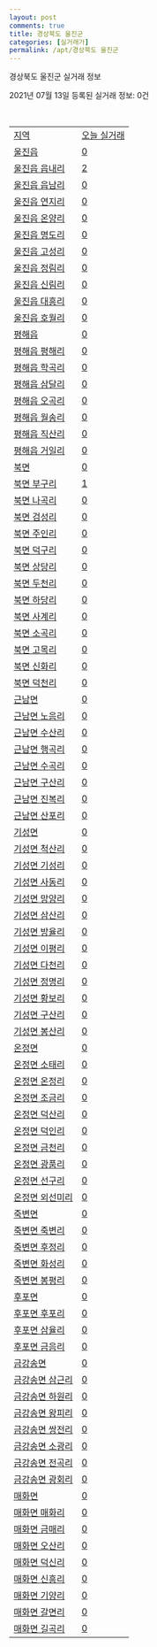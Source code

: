 ```yaml
---
layout: post
comments: true
title: 경상북도 울진군
categories: [실거래가]
permalink: /apt/경상북도 울진군
---
```


경상북도 울진군 실거래 정보

2021년 07월 13일 등록된 실거래 정보: 0건

<script type="text/javascript">
  google.charts.load('current', {'packages':['corechart']});
  google.charts.setOnLoadCallback(drawChart);

  function drawChart() {
    var data = google.visualization.arrayToDataTable([['거래일', '매매', '전월세', '전매'], ['20-07', 9, 2, 0], ['20-08', 17, 1, 0], ['20-09', 22, 2, 0], ['20-10', 22, 2, 0], ['20-11', 23, 2, 0], ['20-12', 23, 4, 0], ['21-01', 18, 5, 0], ['21-02', 17, 13, 0], ['21-03', 19, 5, 0], ['21-04', 16, 10, 0], ['21-05', 21, 5, 0], ['21-06', 15, 3, 0], ['21-07', 2, 0, 0]]);

    var options = {
      title: '최근 1년간 유형별 거래량 추이',
      legend: { position: 'bottom' }
    };

    var chart = new google.visualization.LineChart(document.getElementById('columnchart_material'));
    chart.draw(data, (options));
  }
</script>

<div id="columnchart_material" style="width: 95%; margin-left: -35px"></div>
<br>
<table class="sortable">
  <tr>
    <td><a href="#">지역</a></td>
    <td><a href="#">오늘 실거래</a></td>
  </tr>

  
  <tr class="item">
    <td><a href="경상북도 울진군 울진읍">울진읍</a></td>
    <td><a href="경상북도 울진군 울진읍">0</a></td>
  </tr>
    

  <tr class="item">
    <td><a href="경상북도 울진군 울진읍 읍내리">울진읍 읍내리</a></td>
    <td><a href="경상북도 울진군 울진읍 읍내리">2</a></td>
  </tr>
    

  <tr class="item">
    <td><a href="경상북도 울진군 울진읍 읍남리">울진읍 읍남리</a></td>
    <td><a href="경상북도 울진군 울진읍 읍남리">0</a></td>
  </tr>
    

  <tr class="item">
    <td><a href="경상북도 울진군 울진읍 연지리">울진읍 연지리</a></td>
    <td><a href="경상북도 울진군 울진읍 연지리">0</a></td>
  </tr>
    

  <tr class="item">
    <td><a href="경상북도 울진군 울진읍 온양리">울진읍 온양리</a></td>
    <td><a href="경상북도 울진군 울진읍 온양리">0</a></td>
  </tr>
    

  <tr class="item">
    <td><a href="경상북도 울진군 울진읍 명도리">울진읍 명도리</a></td>
    <td><a href="경상북도 울진군 울진읍 명도리">0</a></td>
  </tr>
    

  <tr class="item">
    <td><a href="경상북도 울진군 울진읍 고성리">울진읍 고성리</a></td>
    <td><a href="경상북도 울진군 울진읍 고성리">0</a></td>
  </tr>
    

  <tr class="item">
    <td><a href="경상북도 울진군 울진읍 정림리">울진읍 정림리</a></td>
    <td><a href="경상북도 울진군 울진읍 정림리">0</a></td>
  </tr>
    

  <tr class="item">
    <td><a href="경상북도 울진군 울진읍 신림리">울진읍 신림리</a></td>
    <td><a href="경상북도 울진군 울진읍 신림리">0</a></td>
  </tr>
    

  <tr class="item">
    <td><a href="경상북도 울진군 울진읍 대흥리">울진읍 대흥리</a></td>
    <td><a href="경상북도 울진군 울진읍 대흥리">0</a></td>
  </tr>
    

  <tr class="item">
    <td><a href="경상북도 울진군 울진읍 호월리">울진읍 호월리</a></td>
    <td><a href="경상북도 울진군 울진읍 호월리">0</a></td>
  </tr>
    

  <tr class="item">
    <td><a href="경상북도 울진군 평해읍">평해읍</a></td>
    <td><a href="경상북도 울진군 평해읍">0</a></td>
  </tr>
    

  <tr class="item">
    <td><a href="경상북도 울진군 평해읍 평해리">평해읍 평해리</a></td>
    <td><a href="경상북도 울진군 평해읍 평해리">0</a></td>
  </tr>
    

  <tr class="item">
    <td><a href="경상북도 울진군 평해읍 학곡리">평해읍 학곡리</a></td>
    <td><a href="경상북도 울진군 평해읍 학곡리">0</a></td>
  </tr>
    

  <tr class="item">
    <td><a href="경상북도 울진군 평해읍 삼달리">평해읍 삼달리</a></td>
    <td><a href="경상북도 울진군 평해읍 삼달리">0</a></td>
  </tr>
    

  <tr class="item">
    <td><a href="경상북도 울진군 평해읍 오곡리">평해읍 오곡리</a></td>
    <td><a href="경상북도 울진군 평해읍 오곡리">0</a></td>
  </tr>
    

  <tr class="item">
    <td><a href="경상북도 울진군 평해읍 월송리">평해읍 월송리</a></td>
    <td><a href="경상북도 울진군 평해읍 월송리">0</a></td>
  </tr>
    

  <tr class="item">
    <td><a href="경상북도 울진군 평해읍 직산리">평해읍 직산리</a></td>
    <td><a href="경상북도 울진군 평해읍 직산리">0</a></td>
  </tr>
    

  <tr class="item">
    <td><a href="경상북도 울진군 평해읍 거일리">평해읍 거일리</a></td>
    <td><a href="경상북도 울진군 평해읍 거일리">0</a></td>
  </tr>
    

  <tr class="item">
    <td><a href="경상북도 울진군 북면">북면</a></td>
    <td><a href="경상북도 울진군 북면">0</a></td>
  </tr>
    

  <tr class="item">
    <td><a href="경상북도 울진군 북면 부구리">북면 부구리</a></td>
    <td><a href="경상북도 울진군 북면 부구리">1</a></td>
  </tr>
    

  <tr class="item">
    <td><a href="경상북도 울진군 북면 나곡리">북면 나곡리</a></td>
    <td><a href="경상북도 울진군 북면 나곡리">0</a></td>
  </tr>
    

  <tr class="item">
    <td><a href="경상북도 울진군 북면 검성리">북면 검성리</a></td>
    <td><a href="경상북도 울진군 북면 검성리">0</a></td>
  </tr>
    

  <tr class="item">
    <td><a href="경상북도 울진군 북면 주인리">북면 주인리</a></td>
    <td><a href="경상북도 울진군 북면 주인리">0</a></td>
  </tr>
    

  <tr class="item">
    <td><a href="경상북도 울진군 북면 덕구리">북면 덕구리</a></td>
    <td><a href="경상북도 울진군 북면 덕구리">0</a></td>
  </tr>
    

  <tr class="item">
    <td><a href="경상북도 울진군 북면 상당리">북면 상당리</a></td>
    <td><a href="경상북도 울진군 북면 상당리">0</a></td>
  </tr>
    

  <tr class="item">
    <td><a href="경상북도 울진군 북면 두천리">북면 두천리</a></td>
    <td><a href="경상북도 울진군 북면 두천리">0</a></td>
  </tr>
    

  <tr class="item">
    <td><a href="경상북도 울진군 북면 하당리">북면 하당리</a></td>
    <td><a href="경상북도 울진군 북면 하당리">0</a></td>
  </tr>
    

  <tr class="item">
    <td><a href="경상북도 울진군 북면 사계리">북면 사계리</a></td>
    <td><a href="경상북도 울진군 북면 사계리">0</a></td>
  </tr>
    

  <tr class="item">
    <td><a href="경상북도 울진군 북면 소곡리">북면 소곡리</a></td>
    <td><a href="경상북도 울진군 북면 소곡리">0</a></td>
  </tr>
    

  <tr class="item">
    <td><a href="경상북도 울진군 북면 고목리">북면 고목리</a></td>
    <td><a href="경상북도 울진군 북면 고목리">0</a></td>
  </tr>
    

  <tr class="item">
    <td><a href="경상북도 울진군 북면 신화리">북면 신화리</a></td>
    <td><a href="경상북도 울진군 북면 신화리">0</a></td>
  </tr>
    

  <tr class="item">
    <td><a href="경상북도 울진군 북면 덕천리">북면 덕천리</a></td>
    <td><a href="경상북도 울진군 북면 덕천리">0</a></td>
  </tr>
    

  <tr class="item">
    <td><a href="경상북도 울진군 근남면">근남면</a></td>
    <td><a href="경상북도 울진군 근남면">0</a></td>
  </tr>
    

  <tr class="item">
    <td><a href="경상북도 울진군 근남면 노음리">근남면 노음리</a></td>
    <td><a href="경상북도 울진군 근남면 노음리">0</a></td>
  </tr>
    

  <tr class="item">
    <td><a href="경상북도 울진군 근남면 수산리">근남면 수산리</a></td>
    <td><a href="경상북도 울진군 근남면 수산리">0</a></td>
  </tr>
    

  <tr class="item">
    <td><a href="경상북도 울진군 근남면 행곡리">근남면 행곡리</a></td>
    <td><a href="경상북도 울진군 근남면 행곡리">0</a></td>
  </tr>
    

  <tr class="item">
    <td><a href="경상북도 울진군 근남면 수곡리">근남면 수곡리</a></td>
    <td><a href="경상북도 울진군 근남면 수곡리">0</a></td>
  </tr>
    

  <tr class="item">
    <td><a href="경상북도 울진군 근남면 구산리">근남면 구산리</a></td>
    <td><a href="경상북도 울진군 근남면 구산리">0</a></td>
  </tr>
    

  <tr class="item">
    <td><a href="경상북도 울진군 근남면 진복리">근남면 진복리</a></td>
    <td><a href="경상북도 울진군 근남면 진복리">0</a></td>
  </tr>
    

  <tr class="item">
    <td><a href="경상북도 울진군 근남면 산포리">근남면 산포리</a></td>
    <td><a href="경상북도 울진군 근남면 산포리">0</a></td>
  </tr>
    

  <tr class="item">
    <td><a href="경상북도 울진군 기성면">기성면</a></td>
    <td><a href="경상북도 울진군 기성면">0</a></td>
  </tr>
    

  <tr class="item">
    <td><a href="경상북도 울진군 기성면 척산리">기성면 척산리</a></td>
    <td><a href="경상북도 울진군 기성면 척산리">0</a></td>
  </tr>
    

  <tr class="item">
    <td><a href="경상북도 울진군 기성면 기성리">기성면 기성리</a></td>
    <td><a href="경상북도 울진군 기성면 기성리">0</a></td>
  </tr>
    

  <tr class="item">
    <td><a href="경상북도 울진군 기성면 사동리">기성면 사동리</a></td>
    <td><a href="경상북도 울진군 기성면 사동리">0</a></td>
  </tr>
    

  <tr class="item">
    <td><a href="경상북도 울진군 기성면 망양리">기성면 망양리</a></td>
    <td><a href="경상북도 울진군 기성면 망양리">0</a></td>
  </tr>
    

  <tr class="item">
    <td><a href="경상북도 울진군 기성면 삼산리">기성면 삼산리</a></td>
    <td><a href="경상북도 울진군 기성면 삼산리">0</a></td>
  </tr>
    

  <tr class="item">
    <td><a href="경상북도 울진군 기성면 방율리">기성면 방율리</a></td>
    <td><a href="경상북도 울진군 기성면 방율리">0</a></td>
  </tr>
    

  <tr class="item">
    <td><a href="경상북도 울진군 기성면 이평리">기성면 이평리</a></td>
    <td><a href="경상북도 울진군 기성면 이평리">0</a></td>
  </tr>
    

  <tr class="item">
    <td><a href="경상북도 울진군 기성면 다천리">기성면 다천리</a></td>
    <td><a href="경상북도 울진군 기성면 다천리">0</a></td>
  </tr>
    

  <tr class="item">
    <td><a href="경상북도 울진군 기성면 정명리">기성면 정명리</a></td>
    <td><a href="경상북도 울진군 기성면 정명리">0</a></td>
  </tr>
    

  <tr class="item">
    <td><a href="경상북도 울진군 기성면 황보리">기성면 황보리</a></td>
    <td><a href="경상북도 울진군 기성면 황보리">0</a></td>
  </tr>
    

  <tr class="item">
    <td><a href="경상북도 울진군 기성면 구산리">기성면 구산리</a></td>
    <td><a href="경상북도 울진군 기성면 구산리">0</a></td>
  </tr>
    

  <tr class="item">
    <td><a href="경상북도 울진군 기성면 봉산리">기성면 봉산리</a></td>
    <td><a href="경상북도 울진군 기성면 봉산리">0</a></td>
  </tr>
    

  <tr class="item">
    <td><a href="경상북도 울진군 온정면">온정면</a></td>
    <td><a href="경상북도 울진군 온정면">0</a></td>
  </tr>
    

  <tr class="item">
    <td><a href="경상북도 울진군 온정면 소태리">온정면 소태리</a></td>
    <td><a href="경상북도 울진군 온정면 소태리">0</a></td>
  </tr>
    

  <tr class="item">
    <td><a href="경상북도 울진군 온정면 온정리">온정면 온정리</a></td>
    <td><a href="경상북도 울진군 온정면 온정리">0</a></td>
  </tr>
    

  <tr class="item">
    <td><a href="경상북도 울진군 온정면 조금리">온정면 조금리</a></td>
    <td><a href="경상북도 울진군 온정면 조금리">0</a></td>
  </tr>
    

  <tr class="item">
    <td><a href="경상북도 울진군 온정면 덕산리">온정면 덕산리</a></td>
    <td><a href="경상북도 울진군 온정면 덕산리">0</a></td>
  </tr>
    

  <tr class="item">
    <td><a href="경상북도 울진군 온정면 덕인리">온정면 덕인리</a></td>
    <td><a href="경상북도 울진군 온정면 덕인리">0</a></td>
  </tr>
    

  <tr class="item">
    <td><a href="경상북도 울진군 온정면 금천리">온정면 금천리</a></td>
    <td><a href="경상북도 울진군 온정면 금천리">0</a></td>
  </tr>
    

  <tr class="item">
    <td><a href="경상북도 울진군 온정면 광품리">온정면 광품리</a></td>
    <td><a href="경상북도 울진군 온정면 광품리">0</a></td>
  </tr>
    

  <tr class="item">
    <td><a href="경상북도 울진군 온정면 선구리">온정면 선구리</a></td>
    <td><a href="경상북도 울진군 온정면 선구리">0</a></td>
  </tr>
    

  <tr class="item">
    <td><a href="경상북도 울진군 온정면 외선미리">온정면 외선미리</a></td>
    <td><a href="경상북도 울진군 온정면 외선미리">0</a></td>
  </tr>
    

  <tr class="item">
    <td><a href="경상북도 울진군 죽변면">죽변면</a></td>
    <td><a href="경상북도 울진군 죽변면">0</a></td>
  </tr>
    

  <tr class="item">
    <td><a href="경상북도 울진군 죽변면 죽변리">죽변면 죽변리</a></td>
    <td><a href="경상북도 울진군 죽변면 죽변리">0</a></td>
  </tr>
    

  <tr class="item">
    <td><a href="경상북도 울진군 죽변면 후정리">죽변면 후정리</a></td>
    <td><a href="경상북도 울진군 죽변면 후정리">0</a></td>
  </tr>
    

  <tr class="item">
    <td><a href="경상북도 울진군 죽변면 화성리">죽변면 화성리</a></td>
    <td><a href="경상북도 울진군 죽변면 화성리">0</a></td>
  </tr>
    

  <tr class="item">
    <td><a href="경상북도 울진군 죽변면 봉평리">죽변면 봉평리</a></td>
    <td><a href="경상북도 울진군 죽변면 봉평리">0</a></td>
  </tr>
    

  <tr class="item">
    <td><a href="경상북도 울진군 후포면">후포면</a></td>
    <td><a href="경상북도 울진군 후포면">0</a></td>
  </tr>
    

  <tr class="item">
    <td><a href="경상북도 울진군 후포면 후포리">후포면 후포리</a></td>
    <td><a href="경상북도 울진군 후포면 후포리">0</a></td>
  </tr>
    

  <tr class="item">
    <td><a href="경상북도 울진군 후포면 삼율리">후포면 삼율리</a></td>
    <td><a href="경상북도 울진군 후포면 삼율리">0</a></td>
  </tr>
    

  <tr class="item">
    <td><a href="경상북도 울진군 후포면 금음리">후포면 금음리</a></td>
    <td><a href="경상북도 울진군 후포면 금음리">0</a></td>
  </tr>
    

  <tr class="item">
    <td><a href="경상북도 울진군 금강송면">금강송면</a></td>
    <td><a href="경상북도 울진군 금강송면">0</a></td>
  </tr>
    

  <tr class="item">
    <td><a href="경상북도 울진군 금강송면 삼근리">금강송면 삼근리</a></td>
    <td><a href="경상북도 울진군 금강송면 삼근리">0</a></td>
  </tr>
    

  <tr class="item">
    <td><a href="경상북도 울진군 금강송면 하원리">금강송면 하원리</a></td>
    <td><a href="경상북도 울진군 금강송면 하원리">0</a></td>
  </tr>
    

  <tr class="item">
    <td><a href="경상북도 울진군 금강송면 왕피리">금강송면 왕피리</a></td>
    <td><a href="경상북도 울진군 금강송면 왕피리">0</a></td>
  </tr>
    

  <tr class="item">
    <td><a href="경상북도 울진군 금강송면 쌍전리">금강송면 쌍전리</a></td>
    <td><a href="경상북도 울진군 금강송면 쌍전리">0</a></td>
  </tr>
    

  <tr class="item">
    <td><a href="경상북도 울진군 금강송면 소광리">금강송면 소광리</a></td>
    <td><a href="경상북도 울진군 금강송면 소광리">0</a></td>
  </tr>
    

  <tr class="item">
    <td><a href="경상북도 울진군 금강송면 전곡리">금강송면 전곡리</a></td>
    <td><a href="경상북도 울진군 금강송면 전곡리">0</a></td>
  </tr>
    

  <tr class="item">
    <td><a href="경상북도 울진군 금강송면 광회리">금강송면 광회리</a></td>
    <td><a href="경상북도 울진군 금강송면 광회리">0</a></td>
  </tr>
    

  <tr class="item">
    <td><a href="경상북도 울진군 매화면">매화면</a></td>
    <td><a href="경상북도 울진군 매화면">0</a></td>
  </tr>
    

  <tr class="item">
    <td><a href="경상북도 울진군 매화면 매화리">매화면 매화리</a></td>
    <td><a href="경상북도 울진군 매화면 매화리">0</a></td>
  </tr>
    

  <tr class="item">
    <td><a href="경상북도 울진군 매화면 금매리">매화면 금매리</a></td>
    <td><a href="경상북도 울진군 매화면 금매리">0</a></td>
  </tr>
    

  <tr class="item">
    <td><a href="경상북도 울진군 매화면 오산리">매화면 오산리</a></td>
    <td><a href="경상북도 울진군 매화면 오산리">0</a></td>
  </tr>
    

  <tr class="item">
    <td><a href="경상북도 울진군 매화면 덕신리">매화면 덕신리</a></td>
    <td><a href="경상북도 울진군 매화면 덕신리">0</a></td>
  </tr>
    

  <tr class="item">
    <td><a href="경상북도 울진군 매화면 신흥리">매화면 신흥리</a></td>
    <td><a href="경상북도 울진군 매화면 신흥리">0</a></td>
  </tr>
    

  <tr class="item">
    <td><a href="경상북도 울진군 매화면 기양리">매화면 기양리</a></td>
    <td><a href="경상북도 울진군 매화면 기양리">0</a></td>
  </tr>
    

  <tr class="item">
    <td><a href="경상북도 울진군 매화면 갈면리">매화면 갈면리</a></td>
    <td><a href="경상북도 울진군 매화면 갈면리">0</a></td>
  </tr>
    

  <tr class="item">
    <td><a href="경상북도 울진군 매화면 길곡리">매화면 길곡리</a></td>
    <td><a href="경상북도 울진군 매화면 길곡리">0</a></td>
  </tr>
    


</table>


    